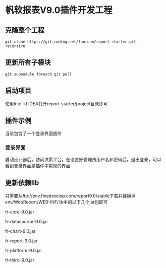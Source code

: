 # 帆软报表V9.0插件开发工程

## 克隆整个工程
```
git clone https://git.coding.net/fanruan/report-starter.git --recursive
```

## 更新所有子模块
```
git submodule foreach git pull
```

## 启动项目
使用IntelliJ IDEA打开report-starter/project目录即可

## 插件示例
当前包含了一个登录界面插件
### 登录界面
启动设计器后，访问决策平台，在设置好管理员用户名和密码后，退出登录，可以看到登录界面是插件中实现的界面

## 更新依赖lib
只需要从ftp://env.finedevelop.com/report9.0/stable下载并替换掉env/WebReport/WEB-INF/lib中的以下几个jar包即可

fr-core-9.0.jar

fr-datasource-9.0.jar

fr-chart-9.0.jar

fr-report-9.0.jar

fr-platform-9.0.jar

fr-third-9.0.jar